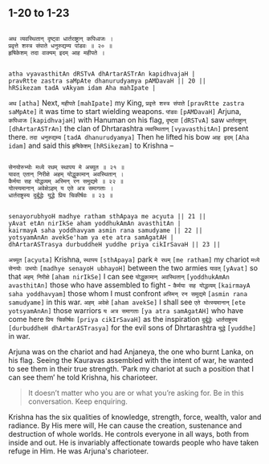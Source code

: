 ## 1-20 to 1-23


```shloka-sa

अथ व्यवस्थितान् दृष्ट्वा धार्तराष्ट्रान् कपिध्वजः ।
प्रवृत्ते शस्त्र संपाते धनुरुद्यम्य पांडवः ॥ २० ॥
हृषिकेशम् तदा वाक्यम् इदम् आह महीपते ।

```
```shloka-sa-hk

atha vyavasthitAn dRSTvA dhArtarASTrAn kapidhvajaH |
pravRtte zastra saMpAte dhanurudyamya pAMDavaH || 20 ||
hRSikezam tadA vAkyam idam Aha mahIpate |

```
`अथ` `[atha]` Next, `महीपते` `[mahIpate]` my King, `प्रवृत्ते शस्त्र संपाते` `[pravRtte zastra saMpAte]` it was time to start wielding weapons. `पांडवः` `[pAMDavaH]` Arjuna, `कपिध्वजः` `[kapidhvajaH]` with Hanuman on his flag, `दृष्ट्वा` `[dRSTvA]` saw `धार्तराष्ट्रान्` `[dhArtarASTrAn]` the clan of Dhrtarashtra `व्यवस्थितान्` `[vyavasthitAn]` present there. `तदा धनुरुद्यम्य` `[tadA dhanurudyamya]` Then he lifted his bow `आह इदम्` `[Aha idam]` and said this `हृषिकेशम्` `[hRSikezam]` to Krishna –


```shloka-sa

सेनयोरुभ्योः मध्ये रथम् स्थापय मे अच्युत ॥ २१ ॥
यावत् एतान् निरीक्षे अहम् योद्धुकामान् अवस्थितान् ।
कैर्मया सह योद्धव्यम् अस्मिन् रन समुद्यमे ॥ २२ ॥
योत्स्यमानान् अवेक्षेऽहम् य एते अत्र समागताः ।
धार्तराष्ट्रस्य दुर्बुद्धेः युद्धे प्रिय चिकीर्षवः ॥ २३ ॥

```
```shloka-sa-hk

senayorubhyoH madhye ratham sthApaya me acyuta || 21 ||
yAvat etAn nirIkSe aham yoddhukAmAn avasthitAn |
kairmayA saha yoddhavyam asmin rana samudyame || 22 ||
yotsyamAnAn avekSe'ham ya ete atra samAgatAH |
dhArtarASTrasya durbuddheH yuddhe priya cikIrSavaH || 23 ||

```
`अच्युत` `[acyuta]` Krishna, `स्थापय` `[sthApaya]` park `मे रथम्` `[me ratham]` my chariot `मध्ये सेनयोः उभयोः` `[madhye senayoH ubhayoH]` between the two armies `यावत्` `[yAvat]` so that `अहम् निरीक्षे` `[aham nirIkSe]` I can see `योद्धुकामान् अवस्थितान्` `[yoddhukAmAn avasthitAn]` those who have assembled to fight - `कैर्मया सह योद्धव्यम्` `[kairmayA saha yoddhavyam]` those whom I must confront `अस्मिन् रन समुद्यमे` `[asmin rana samudyame]` in this war. `अहम् अवेक्षे` `[aham avekSe]` I shall see `एते योत्स्यमानान्` `[ete yotsyamAnAn]` those warriors `य अत्र समागताः` `[ya atra samAgatAH]` who have come here `प्रिय चिकीर्षवः` `[priya cikIrSavaH]` as the inspiration `दुर्बुद्धेः धार्तराष्ट्रस्य` `[durbuddheH dhArtarASTrasya]` for the evil sons of Dhrtarashtra `युद्धे` `[yuddhe]` in war.

Arjuna was on the chariot and had Anjaneya, the one who burnt Lanka, on his flag. Seeing the Kauravas assembled with the intent of war, he wanted to see them in their true strength. ‘Park my chariot at such a position that I can see them’ he told Krishna, his charioteer.



<a name='applnote_15'></a>
> It doesn’t matter who you are or what you’re asking for. Be in this conversation. Keep enquiring.



Krishna has the six qualities of knowledge, strength, force, wealth, valor and radiance. By His mere will, He can cause the creation, sustenance and destruction of whole worlds. He controls everyone in all ways, both from inside and out. He is invariably affectionate towards people who have taken refuge in Him. He was Arjuna's charioteer.


